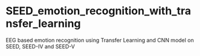 # SEED_emotion_recognition_with_transfer_learning
EEG based emotion recognition using Transfer Learning and CNN model on SEED, SEED-IV and SEED-V
